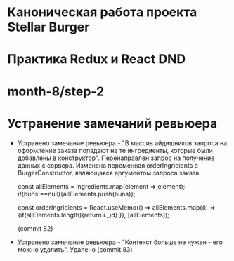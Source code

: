# Каноническая работа проекта Stellar Burger 
# Практика Redux и React DND
# month-8/step-2
# Устранение замечаний ревьюера 
* Устранено замечание ревьюера - "В массив айдишников запроса на оформление заказа попадают не те ингредиенты, которые были добавлены в конструктор". Перенаправлен запрос на получение данных с сервера. Изменена переменная orderIngridients в BurgerConstructor, являющаяся аргументом запроса заказа
  
  const allElements = ingredients.map(element => element);
  if(buns!==null){allElements.push(buns)};
  
  const orderIngridients = React.useMemo(() => allElements.map((i) => {if(allElements.length){return i._id}
    }), [allElements]);
    
    (commit 82)
*  Устранено замечание ревьюера - "Контекст больше не нужен - его можно удалить". Удалено (commit 83)
